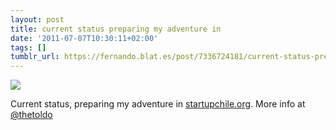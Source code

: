 ```yaml
---
layout: post
title: current status preparing my adventure in
date: '2011-07-07T10:30:11+02:00'
tags: []
tumblr_url: https://fernando.blat.es/post/7336724181/current-status-preparing-my-adventure-in
---
```

 ![](/tumblr_files/tumblr_lnyfmbeBRX1qz4y16o1_640.jpg)  

Current status, preparing my adventure in [startupchile.org](http://startupchile.org/). More info at [@thetoldo](http://twitter.com/#!/thetoldo)
